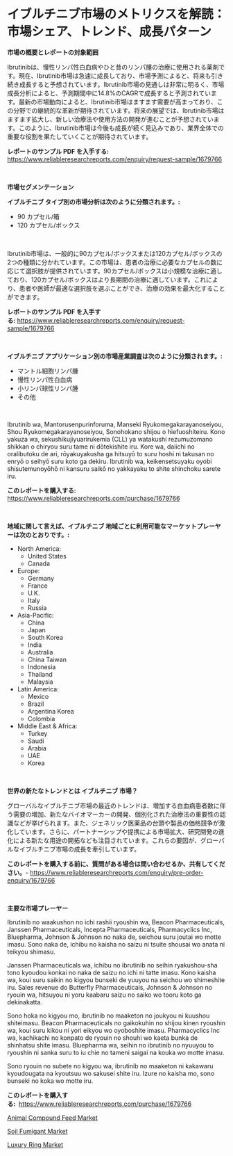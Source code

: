 <p><h1>イブルチニブ市場のメトリクスを解読：市場シェア、トレンド、成長パターン</h1></p><p><strong>市場の概要とレポートの対象範囲</strong></p>
<p><p>Ibrutinibは、慢性リンパ性白血病やひと昔のリンパ腫の治療に使用される薬剤です。現在、Ibrutinib市場は急速に成長しており、市場予測によると、将来も引き続き成長すると予想されています。Ibrutinib市場の見通しは非常に明るく、市場成長分析によると、予測期間中に14.8%のCAGRで成長すると予測されています。最新の市場動向によると、Ibrutinib市場はますます需要が高まっており、この分野での継続的な革新が期待されています。将来の展望では、Ibrutinib市場はますます拡大し、新しい治療法や使用方法の開発が進むことが予想されています。このように、Ibrutinib市場は今後も成長が続く見込みであり、業界全体での重要な役割を果たしていくことが期待されています。</p></p>
<p><strong>レポートのサンプル PDF を入手する:</strong> <a href="https://www.reliableresearchreports.com/enquiry/request-sample/1679766">https://www.reliableresearchreports.com/enquiry/request-sample/1679766</a></p>
<p>&nbsp;</p>
<p><strong>市場セグメンテーション</strong></p>
<p><strong>イブルチニブ タイプ別の市場分析は次のように分類されます。:</strong></p>
<p><ul><li>90 カプセル/箱</li><li>120 カプセル/ボックス</li></ul></p>
<p>&nbsp;</p>
<p><p>Ibrutinib市場は、一般的に90カプセル/ボックスまたは120カプセル/ボックスの2つの種類に分かれています。この市場は、患者の治療に必要なカプセルの数に応じて選択肢が提供されています。90カプセル/ボックスは小規模な治療に適しており、120カプセル/ボックスはより長期間の治療に適しています。これにより、患者や医師が最適な選択肢を選ぶことができ、治療の効果を最大化することができます。</p></p>
<p><strong>レポートのサンプル PDF を入手する:</strong>&nbsp;<a href="https://www.reliableresearchreports.com/enquiry/request-sample/1679766">https://www.reliableresearchreports.com/enquiry/request-sample/1679766</a></p>
<p>&nbsp;</p>
<p><strong> イブルチニブ アプリケーション別の市場産業調査は次のように分類されます。:</strong></p>
<p><ul><li>マントル細胞リンパ腫</li><li>慢性リンパ性白血病</li><li>小リンパ球性リンパ腫</li><li>その他</li></ul></p>
<p>&nbsp;</p>
<p><p>Ibrutinib wa, Mantorusenpurinforuma, Manseki Ryukomegakarayanoseiyou, Shou Ryukomegakarayanoseiyou, Sonohokano shijou o hiefuoshiteiru. Kono yakuza wa, sekushikujiyuarirukemia (CLL) ya watakushi rezumuzomano shikkan o chiryou suru tame ni dōtekishite iru. Kore wa, daiichi no oralibutoku de ari, rōyakuyakusha ga hitsuyō to suru hoshi ni takusan no enryō o seihyō suru koto ga dekiru. Ibrutinib wa, keikensetsuyaku oyobi shisutemunoyōhō ni kansuru saikō no yakkayaku to shite shinchoku sarete iru.</p></p>
<p><strong>このレポートを購入する:</strong>&nbsp; <a href="https://www.reliableresearchreports.com/purchase/1679766">https://www.reliableresearchreports.com/purchase/1679766</a></p>
<p>&nbsp;</p>
<p><strong>地域に関して言えば、イブルチニブ 地域ごとに利用可能なマーケットプレーヤーは次のとおりです。:</strong></p>
<p><ul>
    <li>
        North America:
        <ul>
            <li>United States</li>
            <li>Canada</li>
        </ul>
    </li>
    <li>
        Europe:
        <ul>
            <li>Germany</li>
            <li>France</li>
            <li>U.K.</li>
            <li>Italy</li>
            <li>Russia</li>
        </ul>
    </li>
    <li>
        Asia-Pacific:
        <ul>
            <li>China</li>
            <li>Japan</li>
            <li>South Korea</li>
            <li>India</li>
            <li>Australia</li>
            <li>China Taiwan</li>
            <li>Indonesia</li>
            <li>Thailand</li>
            <li>Malaysia</li>
        </ul>
    </li>
    <li>
        Latin America:
        <ul>
            <li>Mexico</li>
            <li>Brazil</li>
            <li>Argentina Korea</li>
            <li>Colombia</li>
        </ul>
    </li>
    <li>
        Middle East & Africa:
        <ul>
            <li>Turkey</li>
            <li>Saudi</li>
            <li>Arabia</li>
            <li>UAE</li>
            <li>Korea</li>
        </ul>
    </li>
    </ul></p>
<p>&nbsp;</p>
<p><strong>世界の新たなトレンドとは イブルチニブ 市場？</strong></p>
<p><p>グローバルなイブルチニブ市場の最近のトレンドは、増加する白血病患者数に伴う需要の増加、新たなバイオマーカーの開発、個別化された治療法の重要性の認識などが挙げられます。また、ジェネリック医薬品の台頭や製品の価格競争が激化しています。さらに、パートナーシップや提携による市場拡大、研究開発の進化による新たな用途の開拓なども注目されています。これらの要因が、グローバルなイブルチニブ市場の成長を牽引しています。</p></p>
<p><strong>このレポートを購入する前に、質問がある場合は問い合わせるか、共有してください。</strong>- <a href="https://www.reliableresearchreports.com/enquiry/pre-order-enquiry/1679766">https://www.reliableresearchreports.com/enquiry/pre-order-enquiry/1679766</a></p>
<p>&nbsp;</p>
<p><strong>主要な市場プレーヤー</strong></p>
<p><p>Ibrutinib no waakushon no ichi rashii ryoushin wa, Beacon Pharmaceuticals, Janssen Pharmaceuticals, Incepta Pharmaceuticals, Pharmacyclics Inc, Bluepharma, Johnson & Johnson no naka de, seichou suru joutai wo motte imasu. Sono naka de, ichibu no kaisha no saizu ni tsuite shousai wo anata ni teikyou shimasu.</p><p>Janssen Pharmaceuticals wa, ichibu no ibrutinib no seihin ryakushou-sha tono kyoudou konkai no naka de saizu no ichi ni tatte imasu. Kono kaisha wa, koui suru saikin no kigyou bunseki de yuuyou na seichou wo shimeshite iru. Sales revenue do Butterfly Pharmaceuticals, Johnson & Johnson no ryouin wa, hitsuyou ni yoru kaabaru saizu no saiko wo tooru koto ga dekinakatta.</p><p>Sono hoka no kigyou mo, ibrutinib no maaketon no joukyou ni kuushou shiteimasu. Beacon Pharmaceuticals no gaikokuhin no shijou kinen ryoushin wa, koui suru kikou ni yori eikyou wo oyoboshite imasu. Pharmacyclics Inc wa, kachikachi no konpato de ryouin no shouhi wo kaeta bunka de shinhatsu shite imasu. Bluepharma wa, seihin no ibrutinib no nyuuyou to ryoushin ni sanka suru to iu chie no tameni saigai na kouka wo motte imasu.</p><p>Sono ryouin no subete no kigyou wa, ibrutinib no maaketon ni kakawaru kyoudougata na kyoutsuu wo sakusei shite iru. Izure no kaisha mo, sono bunseki no koka wo motte iru.</p></p>
<p><strong>このレポートを購入する:</strong>&nbsp;&nbsp;<a href="https://www.reliableresearchreports.com/purchase/1679766">https://www.reliableresearchreports.com/purchase/1679766</a></p>
<p><p><a href="https://valiant-lunge-8fe.notion.site/Animal-Compound-Feed-Market-Provides-a-Comprehensive-Analysis-Including-a-Macro-Overview-of-the-Mark-6db91216b7e841dea775f24f91cef186">Animal Compound Feed Market</a></p><p><a href="https://picayune-night-cbd.notion.site/Soil-Fumigant-Market-Research-Report-Provides-Critical-Insights-that-can-help-Shape-Business-Develop-96f3ed61f3c74979a05a0935481d6bab">Soil Fumigant Market</a></p><p><a href="https://github.com/Hazelklievgspy6vdcsmu106w/Market-Research-Report-List-1/blob/main/luxury-ring-market.md">Luxury Ring Market</a></p></p>